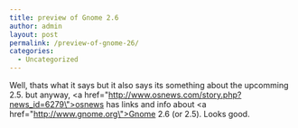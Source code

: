 ```yaml
---
title: preview of Gnome 2.6
author: admin
layout: post
permalink: /preview-of-gnome-26/
categories:
  - Uncategorized
---
```

Well, thats what it says but it also says its something about the upcomming 2.5. but anyway, <a href=\"http://www.osnews.com/story.php?news_id=6279\">osnews</a> has links and info about <a href=\"http://www.gnome.org\">Gnome</a> 2.6 (or 2.5). Looks good.